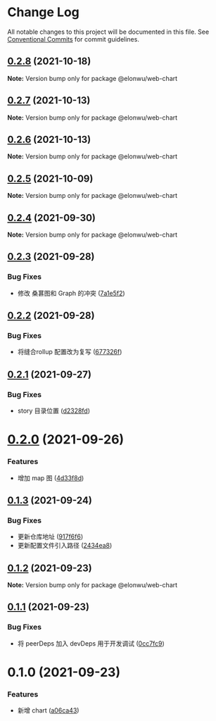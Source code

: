 # Change Log

All notable changes to this project will be documented in this file.
See [Conventional Commits](https://conventionalcommits.org) for commit guidelines.

## [0.2.8](https://github.com/ElonWu/elonwu_ui/compare/@elonwu/web-chart@0.2.7...@elonwu/web-chart@0.2.8) (2021-10-18)

**Note:** Version bump only for package @elonwu/web-chart





## [0.2.7](https://github.com/ElonWu/elonwu_ui/compare/@elonwu/web-chart@0.2.6...@elonwu/web-chart@0.2.7) (2021-10-13)

**Note:** Version bump only for package @elonwu/web-chart





## [0.2.6](https://github.com/ElonWu/elonwu_ui/compare/@elonwu/web-chart@0.2.5...@elonwu/web-chart@0.2.6) (2021-10-13)

**Note:** Version bump only for package @elonwu/web-chart





## [0.2.5](https://github.com/ElonWu/elonwu_ui/compare/@elonwu/web-chart@0.2.4...@elonwu/web-chart@0.2.5) (2021-10-09)

**Note:** Version bump only for package @elonwu/web-chart





## [0.2.4](https://github.com/ElonWu/elonwu_ui/compare/@elonwu/web-chart@0.2.3...@elonwu/web-chart@0.2.4) (2021-09-30)

**Note:** Version bump only for package @elonwu/web-chart





## [0.2.3](https://github.com/ElonWu/elonwu_ui/compare/@elonwu/web-chart@0.2.2...@elonwu/web-chart@0.2.3) (2021-09-28)


### Bug Fixes

* 修改 桑葚图和 Graph 的冲突 ([7a1e5f2](https://github.com/ElonWu/elonwu_ui/commit/7a1e5f22850d67f4033d1f2652c30c1336a81e31))





## [0.2.2](https://github.com/ElonWu/elonwu_ui/compare/@elonwu/web-chart@0.2.1...@elonwu/web-chart@0.2.2) (2021-09-28)


### Bug Fixes

* 将缝合rollup 配置改为复写 ([677326f](https://github.com/ElonWu/elonwu_ui/commit/677326fb522e0e85f68ea2e6b9b2683e07f3f423))





## [0.2.1](https://github.com/ElonWu/elonwu_ui/compare/@elonwu/web-chart@0.2.0...@elonwu/web-chart@0.2.1) (2021-09-27)


### Bug Fixes

* story 目录位置 ([d2328fd](https://github.com/ElonWu/elonwu_ui/commit/d2328fd217b799b1522c06d2bd2e52e2911d5f61))





# [0.2.0](https://github.com/ElonWu/elonwu_ui/compare/@elonwu/web-chart@0.1.3...@elonwu/web-chart@0.2.0) (2021-09-26)


### Features

* 增加 map 图 ([4d33f8d](https://github.com/ElonWu/elonwu_ui/commit/4d33f8d775694ddfd1b9c02772aebf093e53c61f))





## [0.1.3](https://github.com/ElonWu/elonwu_ui/compare/@elonwu/web-chart@0.1.2...@elonwu/web-chart@0.1.3) (2021-09-24)


### Bug Fixes

* 更新仓库地址 ([917f6f6](https://github.com/ElonWu/elonwu_ui/commit/917f6f6cf2264b35910a944b2b06754027b59099))
* 更新配置文件引入路径 ([2434ea8](https://github.com/ElonWu/elonwu_ui/commit/2434ea87c33a4b9fd6fee7b23abdc6f19e1386c7))





## [0.1.2](https://github.com/ElonWu/elonwu_ui/compare/@elonwu/web-chart@0.1.1...@elonwu/web-chart@0.1.2) (2021-09-23)

**Note:** Version bump only for package @elonwu/web-chart

## [0.1.1](https://github.com/ElonWu/elonwu_ui/compare/@elonwu/web-chart@0.1.0...@elonwu/web-chart@0.1.1) (2021-09-23)

### Bug Fixes

- 将 peerDeps 加入 devDeps 用于开发调试 ([0cc7fc9](https://github.com/ElonWu/elonwu_ui/commit/0cc7fc916f8a2fec473d0bd916e3d08a1fc21c85))

# 0.1.0 (2021-09-23)

### Features

- 新增 chart ([a06ca43](https://github.com/ElonWu/elonwu_ui/commit/a06ca431eb739c74066d2aba513c247f03dc67b1))
